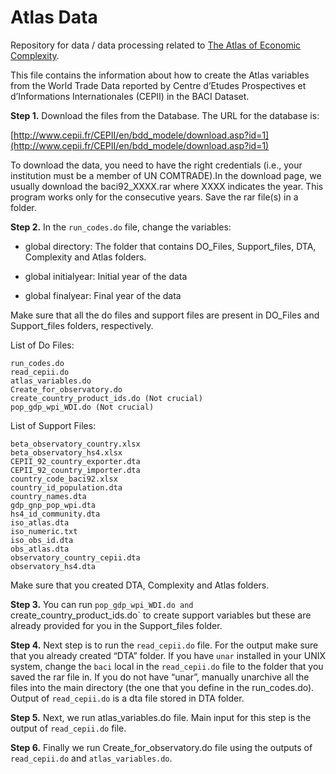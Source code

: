 Atlas Data
==========

Repository for data / data processing related to [The Atlas of Economic Complexity](https://github.com/cid-harvard/atlas-economic-complexity).

This file contains the information about how to create the Atlas variables from the World Trade Data reported by Centre d’Etudes Prospectives et d’Informations Internationales (CEPII) in the BACI Dataset.

**Step 1.** Download the files from the Database. The URL for the database is:

[http://www.cepii.fr/CEPII/en/bdd_modele/download.asp?id=1](http://www.cepii.fr/CEPII/en/bdd_modele/download.asp?id=1)

To download the data, you need to have the right credentials (i.e., your institution must be a member of UN COMTRADE).In the download page, we usually download the baci92_XXXX.rar where XXXX indicates the year. This program works only for the consecutive years. Save the rar file(s) in a folder.

**Step 2.** In the `run_codes.do` file, change the variables:

* global directory: The folder that contains DO_Files, Support_files, DTA, Complexity and Atlas folders.

* global initialyear: Initial year of the data

* global finalyear: Final year of the data

Make sure that all the do files and support files are present in DO_Files and Support_files folders, respectively.

List of Do Files:

	run_codes.do
	read_cepii.do
	atlas_variables.do
	Create_for_observatory.do
	create_country_product_ids.do (Not crucial)
	pop_gdp_wpi_WDI.do (Not crucial)

List of Support Files:

	beta_observatory_country.xlsx
	beta_observatory_hs4.xlsx
	CEPII_92_country_exporter.dta
	CEPII_92_country_importer.dta
	country_code_baci92.xlsx
	country_id_population.dta
	country_names.dta
	gdp_gnp_pop_wpi.dta
	hs4_id_community.dta
	iso_atlas.dta
	iso_numeric.txt
	iso_obs_id.dta
	obs_atlas.dta
	observatory_country_cepii.dta
	observatory_hs4.dta

Make sure that you created DTA, Complexity and Atlas folders.

**Step 3.** You can run `pop_gdp_wpi_WDI.do and `create_country_product_ids.do` to create support variables but these are already provided for you in the Support_files folder.

**Step 4.** Next step is to run the `read_cepii.do` file. For the output make sure that you already created “DTA” folder. If you have `unar` installed in your UNIX system, change the `baci` local in the `read_cepii.do` file to the folder that you saved the rar file in. If you do not have “unar”, manually unarchive all the files into the main directory (the one that you define in the run_codes.do). Output of `read_cepii.do` is a dta file stored in DTA folder.

**Step 5.** Next, we run atlas_variables.do file. Main input for this step is the output of `read_cepii.do` file.

**Step 6.** Finally we run Create_for_observatory.do file using the outputs of `read_cepii.do` and `atlas_variables.do`.

